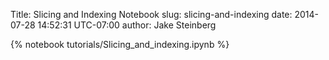 Title: Slicing and Indexing Notebook
slug: slicing-and-indexing
date: 2014-07-28 14:52:31 UTC-07:00
author: Jake Steinberg

{% notebook tutorials/Slicing_and_indexing.ipynb %}

